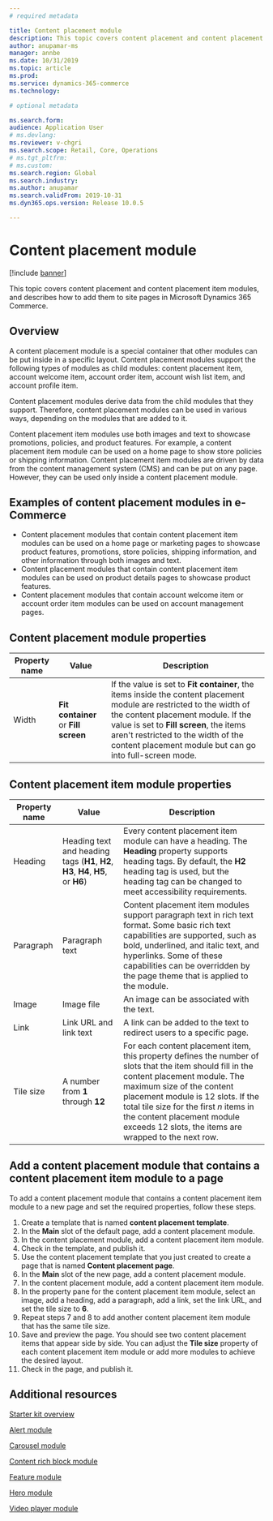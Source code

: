 ```yaml
---
# required metadata

title: Content placement module
description: This topic covers content placement and content placement item modules, and describes how to add them to site pages in Microsoft Dynamics 365 Commerce.
author: anupamar-ms
manager: annbe
ms.date: 10/31/2019
ms.topic: article
ms.prod: 
ms.service: dynamics-365-commerce
ms.technology: 

# optional metadata

ms.search.form:  
audience: Application User
# ms.devlang: 
ms.reviewer: v-chgri
ms.search.scope: Retail, Core, Operations
# ms.tgt_pltfrm: 
# ms.custom: 
ms.search.region: Global
ms.search.industry: 
ms.author: anupamar
ms.search.validFrom: 2019-10-31
ms.dyn365.ops.version: Release 10.0.5

---
```

# Content placement module


[!include [banner](includes/banner.md)]

This topic covers content placement and content placement item modules, and describes how to add them to site pages in Microsoft Dynamics 365 Commerce.

## Overview

A content placement module is a special container that other modules can be put inside in a specific layout. Content placement modules support the following types of modules as child modules: content placement item, account welcome item, account order item, account wish list item, and account profile item.

Content placement modules derive data from the child modules that they support. Therefore, content placement modules can be used in various ways, depending on the modules that are added to it.

Content placement item modules use both images and text to showcase promotions, policies, and product features. For example, a content placement item module can be used on a home page to show store policies or shipping information. Content placement item modules are driven by data from the content management system (CMS) and can be put on any page. However, they can be used only inside a content placement module.

## Examples of content placement modules in e-Commerce

* Content placement modules that contain content placement item modules can be used on a home page or marketing pages to showcase product features, promotions, store policies, shipping information, and other information through both images and text.
* Content placement modules that contain content placement item modules can be used on product details pages to showcase product features.
* Content placement modules that contain account welcome item or account order item modules can be used on account management pages.

## Content placement module properties

| Property name | Value | Description |
|---------------|-------|-------------|
| Width         | **Fit container** or **Fill screen** | If the value is set to **Fit container**, the items inside the content placement module are restricted to the width of the content placement module. If the value is set to **Fill screen**, the items aren't restricted to the width of the content placement module but can go into full-screen mode. |

## Content placement item module properties

| Property name | Value | Description |
|---------------|-------|-------------|
| Heading       | Heading text and heading tags (**H1**, **H2**, **H3**, **H4**, **H5**, or **H6**) | Every content placement item module can have a heading. The **Heading** property supports heading tags. By default, the **H2** heading tag is used, but the heading tag can be changed to meet accessibility requirements. |
| Paragraph     | Paragraph text | Content placement item modules support paragraph text in rich text format. Some basic rich text capabilities are supported, such as bold, underlined, and italic text, and hyperlinks. Some of these capabilities can be overridden by the page theme that is applied to the module. |
| Image         | Image file | An image can be associated with the text. |
| Link          | Link URL and link text | A link can be added to the text to redirect users to a specific page. |
| Tile size     | A number from **1** through **12** | For each content placement item, this property defines the number of slots that the item should fill in the content placement module. The maximum size of the content placement module is 12 slots. If the total tile size for the first *n* items in the content placement module exceeds 12 slots, the items are wrapped to the next row. |

## Add a content placement module that contains a content placement item module to a page

To add a content placement module that contains a content placement item module to a new page and set the required properties, follow these steps.

1. Create a template that is named **content placement template**.
1. In the **Main** slot of the default page, add a content placement module.
1. In the content placement module, add a content placement item module.
1. Check in the template, and publish it.
1. Use the content placement template that you just created to create a page that is named **Content placement page**.
1. In the **Main** slot of the new page, add a content placement module.
1. In the content placement module, add a content placement item module.
1. In the property pane for the content placement item module, select an image, add a heading, add a paragraph, add a link, set the link URL, and set the tile size to **6**.
1. Repeat steps 7 and 8 to add another content placement item module that has the same tile size.
1. Save and preview the page. You should see two content placement items that appear side by side. You can adjust the **Tile size** property of each content placement item module or add more modules to achieve the desired layout.
1. Check in the page, and publish it.

## Additional resources

[Starter kit overview](starter-kit-overview.md)

[Alert module](add-alert.md)

[Carousel module](add-carousel.md)

[Content rich block module](add-content-rich-block.md)

[Feature module](add-feature-module.md)

[Hero module](add-hero-module.md)

[Video player module](add-video-player.md)
